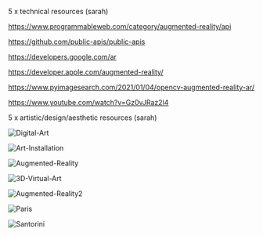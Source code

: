 5 x technical resources (sarah)

https://www.programmableweb.com/category/augmented-reality/api

https://github.com/public-apis/public-apis

https://developers.google.com/ar

https://developer.apple.com/augmented-reality/

https://www.pyimagesearch.com/2021/01/04/opencv-augmented-reality-ar/

https://www.youtube.com/watch?v=Gz0vJRaz2l4

5 x artistic/design/aesthetic resources (sarah)

![Digital-Art](https://user-images.githubusercontent.com/90471566/154134673-b040b93e-233b-40a3-af28-8b8a03cf4aa0.jpg)

![Art-Installation](https://user-images.githubusercontent.com/90471566/154134792-81796149-7891-4914-bfd3-3d01556729d9.jpg)

![Augmented-Reality](https://user-images.githubusercontent.com/90471566/154136043-eedc808c-9519-4922-a6fa-da7ae8bd4dd4.jpg)

![3D-Virtual-Art](https://user-images.githubusercontent.com/90471566/154136225-cdc7e399-edf5-487b-a79c-88793dc3c0bd.jpg)

![Augmented-Reality2](https://user-images.githubusercontent.com/90471566/154136436-cd5db56f-c338-4879-9dfe-ba26fd005f6b.jpg)

![Paris](https://user-images.githubusercontent.com/90471566/154136784-aea8cf7f-6131-4bec-ad50-6c54d16fbd8f.jpg)

![Santorini](https://user-images.githubusercontent.com/90471566/154136934-b5c16ffe-e9bf-483b-9bd3-39ddeae43dff.jpg)
